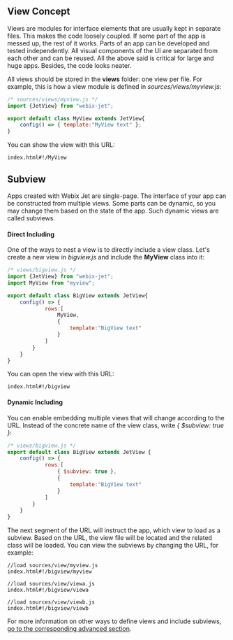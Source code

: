 ## View Concept

Views are modules for interface elements that are usually kept in separate files. This makes the code loosely coupled. If some part of the app is messed up, the rest of it works. Parts of an app can be developed and tested independently. All visual components of the UI are separated from each other and can be reused. All the above said is critical for large and huge apps. Besides, the code looks neater.

All views should be stored in the **views** folder: one view per file. For example, this is how a view module is defined in _sources/views/myview.js_:

```js
/* sources/views/myview.js */
import {JetView} from "webix-jet";

export default class MyView extends JetView{
    config() => { template:"MyView text" };
}
```

You can show the view with this URL:

```
index.html#!/MyView
```

## Subview

Apps created with Webix Jet are single-page. The interface of your app can be constructed from multiple views. Some parts can be dynamic, so you may change them based on the state of the app. Such dynamic views are called subviews. 

#### Direct Including

One of the ways to nest a view is to directly include a view class. Let's create a new view in _bigview.js_ and include the **MyView** class into it:

```js
/* views/bigview.js */
import {JetView} from "webix-jet";
import MyView from "myview";

export default class BigView extends JetView{
    config() => { 
            rows:[
                MyView,
                {
                    template:"BigView text"
                }
            ]   
        }
    }
}
```

You can open the view with this URL:

```
index.html#!/bigview
```

#### Dynamic Including 

You can enable embedding multiple views that will change according to the URL. Instead of the concrete name of the view class, write *{ $subview: true }*:

```js
/* views/bigview.js */
export default class BigView extends JetView {
    config() => { 
            rows:[
                { $subview: true },
                {
                    template:"BigView text"
                }
            ]   
        }
    }
}
```

The next segment of the URL will instruct the app, which view to load as a subview. Based on the URL, the view file will be located and the related class will be loaded. You can view the subviews by changing the URL, for example:

```
//load sources/view/myview.js
index.html#!/bigview/myview

//load sources/view/viewa.js
index.html#!/bigview/viewa

//load sources/view/viewb.js
index.html#!/bigview/viewb
```

For more information on other ways to define views and include subviews, [go to the corresponding advanced section](../details/subviews.md).